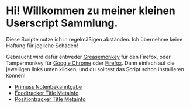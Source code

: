 # Hi! Willkommen zu meiner kleinen Userscript Sammlung.
Diese Scripte nutze ich in regelmäßigen abständen. Ich übernehme keine Haftung für jegliche Schäden!

Gebraucht wird dafür entweder [Greasemonkey](https://addons.mozilla.org/de/firefox/addon/greasemonkey/) für den Firefox, oder Tampermonkey für [Google Chrome](https://chrome.google.com/webstore/detail/tampermonkey/dhdgffkkebhmkfjojejmpbldmpobfkfo?hl=de) oder [Firefox](https://addons.mozilla.org/de/firefox/addon/tampermonkey/). Dann einfach auf die jeweiligen links unten klicken, und du solltest das Script schon installieren können!

* [Primuss Notenbekanntgabe](https://github.com/ReDiGermany/userscripts/raw/main/notenbekanntgabe.user.js)
* [Foodtracker Title Metainfo](https://github.com/ReDiGermany/userscripts/raw/main/foodtracker.user.js)
* [Positiontracker Title Metainfo](https://github.com/ReDiGermany/userscripts/raw/main/positiontracker.user.js)